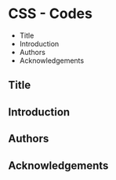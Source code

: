 # CSS - Codes

- Title
- Introduction
- Authors
- Acknowledgements

## Title

## Introduction

## Authors

## Acknowledgements
 
